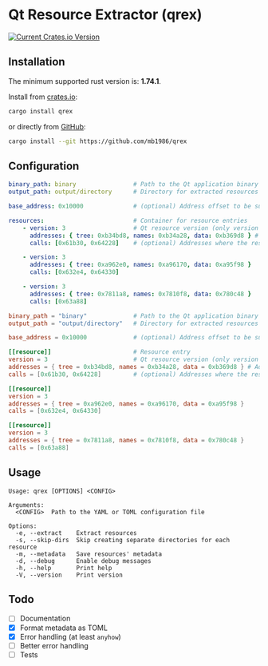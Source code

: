 # Qt Resource Extractor (qrex)

[![Current Crates.io Version](https://img.shields.io/crates/v/qrex?logo=rust&style=flat&color=blue)](https://crates.io/crates/qrex)

## Installation

The minimum supported rust version is: **1.74.1**.

Install from [crates.io](https://crates.io/crates/qrex):

```sh
cargo install qrex
```

or directly from [GitHub](https://github.com/mb1986/qrex):

```sh
cargo install --git https://github.com/mb1986/qrex
```

## Configuration

```yaml
binary_path: binary                # Path to the Qt application binary
output_path: output/directory      # Directory for extracted resources

base_address: 0x10000              # (optional) Address offset to be subtracted from all resource addresses

resources:                         # Container for resource entries
    - version: 3                   # Qt resource version (only version 3 is supported)
      addresses: { tree: 0xb34bd8, names: 0xb34a28, data: 0xb369d8 } # Addresses pointing to resource structures
      calls: [0x61b30, 0x64228]    # (optional) Addresses where the resource is registered

    - version: 3
      addresses: { tree: 0xa962e0, names: 0xa96170, data: 0xa95f98 }
      calls: [0x632e4, 0x64330]

    - version: 3
      addresses: { tree: 0x7811a8, names: 0x7810f8, data: 0x780c48 }
      calls: [0x63a88]
```

```toml
binary_path = "binary"             # Path to the Qt application binary
output_path = "output/directory"   # Directory for extracted resources

base_address = 0x10000             # (optional) Address offset to be subtracted from all resource addresses

[[resource]]                       # Resource entry
version = 3                        # Qt resource version (only version 3 is supported)
addresses = { tree = 0xb34bd8, names = 0xb34a28, data = 0xb369d8 } # Addresses pointing to resource structures
calls = [0x61b30, 0x64228]         # (optional) Addresses where the resource is registered

[[resource]]
version = 3
addresses = { tree = 0xa962e0, names = 0xa96170, data = 0xa95f98 }
calls = [0x632e4, 0x64330]

[[resource]]
version = 3
addresses = { tree = 0x7811a8, names = 0x7810f8, data = 0x780c48 }
calls = [0x63a88]
```

## Usage

```text
Usage: qrex [OPTIONS] <CONFIG>

Arguments:
  <CONFIG>  Path to the YAML or TOML configuration file

Options:
  -e, --extract    Extract resources
  -s, --skip-dirs  Skip creating separate directories for each resource
  -m, --metadata   Save resources' metadata
  -d, --debug      Enable debug messages
  -h, --help       Print help
  -V, --version    Print version
```

## Todo

- [ ] Documentation
- [x] Format metadata as TOML
- [x] Error handling (at least `anyhow`)
- [ ] Better error handling
- [ ] Tests
